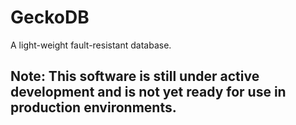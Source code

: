 # GeckoDB

A light-weight fault-resistant database.

## Note: This software is still under active development and is not yet ready for use in production environments.
